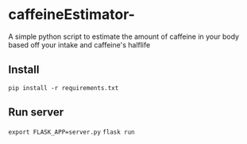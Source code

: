 # caffeineEstimator-
A simple python script to estimate the amount of caffeine in your body based off your intake and caffeine's halflife



## Install
`pip install -r requirements.txt`


## Run server
`export FLASK_APP=server.py`
`flask run`
